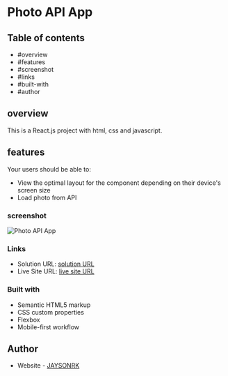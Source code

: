 # Photo API App

## Table of contents

  - #overview
  - #features
  - #screenshot
  - #links
  - #built-with
  - #author

## overview

This is a React.js project with html, css and javascript.

## features

Your users should be able to:

- View the optimal layout for the component depending on their device's screen size
- Load photo from API


### screenshot
![Photo API App](./design/desktop-preview.jpg)


### Links

- Solution URL: [solution URL](https://github.com/JAYSONRK/Photo-app-API)
- Live Site URL: [live site URL](https://jaysonrk.github.io/Photo-app-API/)


### Built with

- Semantic HTML5 markup
- CSS custom properties
- Flexbox
- Mobile-first workflow


## Author

- Website - [JAYSONRK](https://jaysonrk.com/)
